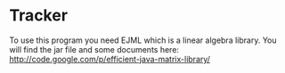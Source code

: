 Tracker
=======
To use this program you need EJML which is a linear algebra library.
You will find the jar file and some documents here:
http://code.google.com/p/efficient-java-matrix-library/

